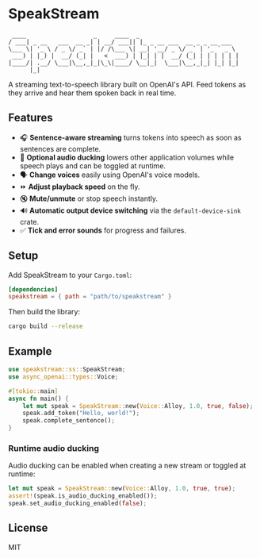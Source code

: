 # SpeakStream

```
 ____                   _     ____  _
/ ___| _ __   ___  __ _| | __/ ___|| |_ _ __ ___  __ _ _ __ ___
\___ \| '_ \ / _ \/ _` | |/ /\___ \| __| '__/ _ \/ _` | '_ ` _ \
 ___) | |_) |  __/ (_| |   <  ___) | |_| | |  __/ (_| | | | | | |
|____/| .__/ \___|\__,_|_|\_\|____/ \__|_|  \___|\__,_|_| |_| |_|
      |_|
```

A streaming text-to-speech library built on OpenAI's API. Feed tokens as they arrive and hear them spoken back in real time.

## Features

- 🎧 **Sentence-aware streaming** turns tokens into speech as soon as sentences are complete.
- 🦢 **Optional audio ducking** lowers other application volumes while speech plays and can be toggled at runtime.
- 🗣️ **Change voices** easily using OpenAI's voice models.
- ⏩ **Adjust playback speed** on the fly.
- 🔇 **Mute/unmute** or stop speech instantly.
- 🔊 **Automatic output device switching** via the `default-device-sink` crate.
- ✅ **Tick and error sounds** for progress and failures.

## Setup

Add SpeakStream to your `Cargo.toml`:

```toml
[dependencies]
speakstream = { path = "path/to/speakstream" }
```

Then build the library:

```bash
cargo build --release
```

## Example

```rust
use speakstream::ss::SpeakStream;
use async_openai::types::Voice;

#[tokio::main]
async fn main() {
    let mut speak = SpeakStream::new(Voice::Alloy, 1.0, true, false);
    speak.add_token("Hello, world!");
    speak.complete_sentence();
}
```

### Runtime audio ducking

Audio ducking can be enabled when creating a new stream or toggled at runtime:

```rust
let mut speak = SpeakStream::new(Voice::Alloy, 1.0, true, true);
assert!(speak.is_audio_ducking_enabled());
speak.set_audio_ducking_enabled(false);
```

## License

MIT
